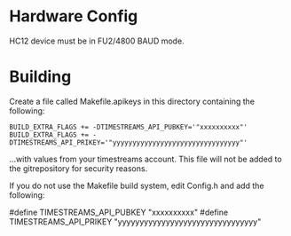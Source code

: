 Hardware Config
===============

HC12 device must be in FU2/4800 BAUD mode.

Building
========

Create a file called Makefile.apikeys in this directory containing the following:

    BUILD_EXTRA_FLAGS += -DTIMESTREAMS_API_PUBKEY='"xxxxxxxxxx"'
    BUILD_EXTRA_FLAGS += -DTIMESTREAMS_API_PRIKEY='"yyyyyyyyyyyyyyyyyyyyyyyyyyyyyyyy"'

...with values from your timestreams account. This file will not be added to the gitrepository for security reasons.

If you do not use the Makefile build system, edit Config.h and add the following:

#define TIMESTREAMS_API_PUBKEY "xxxxxxxxxx"
#define TIMESTREAMS_API_PRIKEY "yyyyyyyyyyyyyyyyyyyyyyyyyyyyyyyy"

